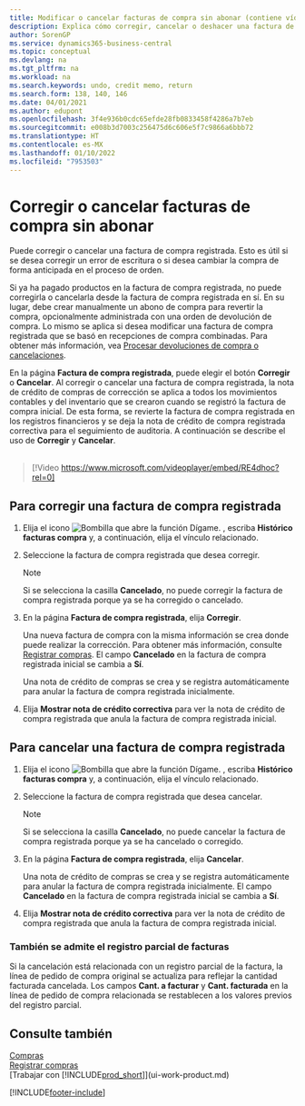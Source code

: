 ```yaml
---
title: Modificar o cancelar facturas de compra sin abonar (contiene vídeo)
description: Explica cómo corregir, cancelar o deshacer una factura de compra registrada y crear automáticamente una nota de crédito de compra.
author: SorenGP
ms.service: dynamics365-business-central
ms.topic: conceptual
ms.devlang: na
ms.tgt_pltfrm: na
ms.workload: na
ms.search.keywords: undo, credit memo, return
ms.search.form: 138, 140, 146
ms.date: 04/01/2021
ms.author: edupont
ms.openlocfilehash: 3f4e936b0cdc65efde28fb0833458f4286a7b7eb
ms.sourcegitcommit: e008b3d7003c256475d6c606e5f7c9866a6bbb72
ms.translationtype: HT
ms.contentlocale: es-MX
ms.lasthandoff: 01/10/2022
ms.locfileid: "7953503"
---
```

# <a name="correct-or-cancel-unpaid-purchase-invoices"></a>Corregir o cancelar facturas de compra sin abonar

Puede corregir o cancelar una factura de compra registrada. Esto es útil si se desea corregir un error de escritura o si desea cambiar la compra de forma anticipada en el proceso de orden.

Si ya ha pagado productos en la factura de compra registrada, no puede corregirla o cancelarla desde la factura de compra registrada en sí. En su lugar, debe crear manualmente un abono de compra para revertir la compra, opcionalmente administrada con una orden de devolución de compra. Lo mismo se aplica si desea modificar una factura de compra registrada que se basó en recepciones de compra combinadas. Para obtener más información, vea [Procesar devoluciones de compra o cancelaciones](purchasing-how-process-purchase-returns-cancellations.md).

En la página **Factura de compra registrada**, puede elegir el botón **Corregir** o **Cancelar**. Al corregir o cancelar una factura de compra registrada, la nota de crédito de compras de corrección se aplica a todos los movimientos contables y del inventario que se crearon cuando se registró la factura de compra inicial. De esta forma, se revierte la factura de compra registrada en los registros financieros y se deja la nota de crédito de compra registrada correctiva para el seguimiento de auditoria. A continuación se describe el uso de **Corregir** y **Cancelar**.
<br><br>
> [!Video https://www.microsoft.com/videoplayer/embed/RE4dhoc?rel=0]

## <a name="to-correct-a-posted-purchase-invoice"></a>Para corregir una factura de compra registrada
1. Elija el icono ![Bombilla que abre la función Dígame.](media/ui-search/search_small.png "Dígame qué desea hacer") , escriba **Histórico facturas compra** y, a continuación, elija el vínculo relacionado.  
2. Seleccione la factura de compra registrada que desea corregir.  

    > [!NOTE]  
    >   Si se selecciona la casilla **Cancelado**, no puede corregir la factura de compra registrada porque ya se ha corregido o cancelado.
3. En la página **Factura de compra registrada**, elija **Corregir**.

    Una nueva factura de compra con la misma información se crea donde puede realizar la corrección. Para obtener más información, consulte [Registrar compras](purchasing-how-record-purchases.md). El campo **Cancelado** en la factura de compra registrada inicial se cambia a **Sí**.

    Una nota de crédito de compras se crea y se registra automáticamente para anular la factura de compra registrada inicialmente.
4. Elija **Mostrar nota de crédito correctiva** para ver la nota de crédito de compra registrada que anula la factura de compra registrada inicial.

## <a name="to-cancel-a-posted-purchase-invoice"></a>Para cancelar una factura de compra registrada
1. Elija el icono ![Bombilla que abre la función Dígame.](media/ui-search/search_small.png "Dígame qué desea hacer") , escriba **Histórico facturas compra** y, a continuación, elija el vínculo relacionado.  
2. Seleccione la factura de compra registrada que desea cancelar.

    > [!NOTE]  
    >   Si se selecciona la casilla **Cancelado**, no puede cancelar la factura de compra registrada porque ya se ha cancelado o corregido.
3. En la página **Factura de compra registrada**, elija **Cancelar**.

    Una nota de crédito de compras se crea y se registra automáticamente para anular la factura de compra registrada inicialmente. El campo **Cancelado** en la factura de compra registrada inicial se cambia a **Sí**.
4. Elija **Mostrar nota de crédito correctiva** para ver la nota de crédito de compra registrada que anula la factura de compra registrada inicial.

### <a name="partial-invoice-posting-also-supported"></a>También se admite el registro parcial de facturas
Si la cancelación está relacionada con un registro parcial de la factura, la línea de pedido de compra original se actualiza para reflejar la cantidad facturada cancelada. Los campos **Cant. a facturar** y **Cant. facturada** en la línea de pedido de compra relacionada se restablecen a los valores previos del registro parcial.

## <a name="see-also"></a>Consulte también
[Compras](purchasing-manage-purchasing.md)  
[Registrar compras](purchasing-how-record-purchases.md)  
[Trabajar con [!INCLUDE[prod_short](includes/prod_short.md)]](ui-work-product.md)


[!INCLUDE[footer-include](includes/footer-banner.md)]